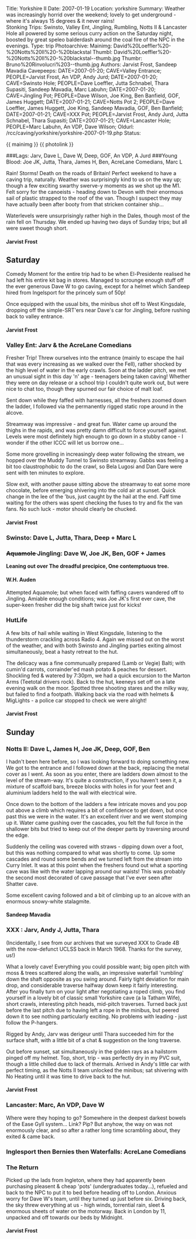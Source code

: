Title: Yorkshire II
Date: 2007-01-19
Location: yorkshire
Summary: Weather was increasingly horrid over the weekend; lovely to get underground - where it's always 15 degrees & it never rains!<br>Stonking Trips: Swinsto, Valley Ent, Jingling, Rumbling, Notts II & Lancaster Hole all powered by some serious curry action on the Saturday night, boosted by great speleo balderdash around the coal fire of the NPC in the evenings.
Type: trip
Photoarchive:
Mainimg: David%20Loeffler%20-%20Notts%20II%20-%20blackstal
Thumbl: David%20Loeffler%20-%20Notts%20II%20-%20blackstal--thumb.jpg
Thumbr: Bruno%20Rinvolucri%203--thumb.jpg
Authors: Jarvist Frost, Sandeep Mavadia
Cavepeeps: DATE=2007-01-20; CAVE=Valley Entrance; PEOPLE=Jarvist Frost, An VDP, Andy Jurd;
           DATE=2007-01-20; CAVE=Swinsto Hole; PEOPLE=Dave Loeffler, Jutta Schnabel, Thara Supasiti, Sandeep Mavadia, Marc Labuhn;
           DATE=2007-01-20; CAVE=Jingling Pot; PEOPLE=Dave Wilson, Joe King, Ben Banfield, GOF, James Huggett;
           DATE=2007-01-21; CAVE=Notts Pot 2; PEOPLE=Dave Loeffler, James Huggett, Joe King, Sandeep Mavadia, GOF, Ben Banfield;
           DATE=2007-01-21; CAVE=XXX Pot; PEOPLE=Jarvist Frost, Andy Jurd, Jutta Schnabel, Thara Supasiti;
           DATE=2007-01-21; CAVE=Lancaster Hole; PEOPLE=Marc Labuhn, An VDP, Dave Wilson;
Oldurl: /rcc/caving/yorkshire/yorkshire-2007-01-19.php
Status:

{{ mainimg }}
{{ photolink }}

###Lags: Jarv, Dave L, Dave W, Deep, GOF, An VDP, A Jurd
###Young Blood: Joe JK, Jutta, Thara, James H, Ben, AcreLane Comedians, Marc L

Rain! Storms! Death on the roads of Britain!
Perfect weekend to have a caving trip, naturally. Weather was surprisingly kind to us on the way up; though a few exciting swarthy swerve-y moments as we shot up the M1. Felt sorry for the canoeists - heading down to Devon with their enormous sail of plastic strapped to the roof of the van. Though I suspect they may have actually been after booty from that stricken container ship...

Waterlevels were unsurprisingly rather high in the Dales, though most of the rain fell on Thursday. We ended up having two days of Sunday trips; but all were sweet though short.

####  Jarvist Frost

##  Saturday

Comedy Moment for the entire trip had to be when El-Presidente realised he had left his entire kit bag in stores. Managed to scrounge enough stuff off the ever generous Dave W to go caving, except for a helmet which Sandeep hired from Ingelsport for the princely sum of 50p!

Once equipped with the usual bits, the minibus shot off to West Kingsdale, dropping off the simple-SRT'ers near Dave's car for Jingling, before rushing back to valley entrance.

####  Jarvist Frost

###  Valley Ent: Jarv &amp; the AcreLane Comedians

Fresher Trip! Threw ourselves into the entrance (mainly to escape the hail that was every increasing as we walked over the Fell), rather shocked by the high level of water in the early crawls. Soon at the ladder pitch, we met an unusual sight in this day 'n' age - teenagers being taken caving! Whether they were on day release or a school trip I couldn't quite work out, but were nice to chat too, though they spurned our fair choice of malt loaf.

Sent down while they faffed with harnesses, all the freshers zoomed down the ladder, I followed via the permanently rigged static rope around in the alcove.

Streamway was impressive - and great fun. Water came up around the thighs in the rapids, and was pretty damn difficult to force yourself against. Levels were most definitely high enough to go down in a stubby canoe - I wonder if the other ICCC will let us borrow one...

Some more grovelling in increasingly deep water following the stream, we hopped over the Muddy Tunnel to Swinsto streamway. Gabbs was feeling a bit too claustrophobic to do the crawl, so Bela Lugosi and Dan Dare were sent with ten minutes to explore.

Slow exit, with another pause sitting above the streamway to eat some more chocolate, before emerging shivering into the cold air at sunset. Quick change in the lee of the 'bus, just caught by the hail at the end. Faff time waiting for the others was spent checking the fuses to try and fix the van fans. No such luck - motor should clearly be chucked.

####  Jarvist Frost

###  Swinsto: Dave L, Jutta, Thara, Deep + Marc L

###  <strike> Aquamole </strike> Jingling: Dave W, Joe JK, Ben, GOF + James

**Leaning out over
The dreadful precipice,
One contemptuous tree.**

####  W.H. Auden

Attempted Aquamole; but when faced with faffing cavers wandered off to Jingling. Amiable enough conditions; was Joe JK's first ever cave, the super-keen fresher did the big shaft twice just for kicks!

###  HutLife

A few bits of hail while waiting in West Kingsdale, listening to the thunderstorm crackling across Radio 4. Again we missed out on the worst of the weather, and with both Swinsto and Jingling parties exiting almost simultaneously, beat a hasty retreat to the hut.

The delicacy was a fine communually prepared (Lamb or Vegie) Balti; with cumin'd carrots, corrainder'ed mash potato &amp; peaches for dessert. Shockling fed &amp; watered by 7:30pm, we had a quick excursion to the Marton Arms (Teetotal drivers rock). Back to the hut, keeneys set off on a late evening walk on the moor. Spotted three shooting stares and the milky way, but failed to find a footpath. Walking back via the road with helmets &amp; MigLights - a police car stopped to check we were alright!

####  Jarvist Frost

##  Sunday

###  Notts II: Dave L, James H, Joe JK, Deep, GOF, Ben

I hadn't been here before, so I was looking forward to doing something new. We got to the entrance and I followed down at the back, replacing the metal cover as I went. As soon as you enter, there are ladders down almost to the level of the stream-way. It's quite a construction, if you haven't seen it, a mixture of scaffold bars, breeze blocks with holes in for your feet and aluminium ladders held to the wall with electrical wire.

Once down to the bottom of the ladders a few intricate moves and you pop out above a climb which requires a bit of confidence to get down, but once past this we were in the water. It's an excellent river and we went stomping up it. Water came gushing over the cascades, you felt the full force in the shallower bits but tried to keep out of the deeper parts by traversing around the edge.

Suddenly the ceiling was covered with straws - dipping down over a foot, but this was nothing compared to what was shortly to come. Up some cascades and round some bends and we turned left from the stream into Curry Inlet. It was at this point when the freshers found out what a sporting cave was like with the water lapping around our waists! This was probably the second most decorated of cave passage that I've ever seen after Shatter cave.

Some excellent caving followed and a bit of climbing up to an alcove with an enormous snowy-white stalagmite.

####  Sandeep Mavadia

###  XXX  : Jarv, Andy J, Jutta, Thara

(Incidentally, I see from our archives that we surveyed XXX  to Grade 4B with the now-defunct UCLSS back in March 1968. Thanks for the survey, us!)

What a lovely cave!
Everything you could possible want; big open pitch with moss &amp; trees scattered along the walls, an impressive waterfall 'rumbling' down the shaft opposite as you swing around. Fairly tight deviation for main drop, and considerable traverse halfway down keep it fairly interesting.
After you finally turn on your light after negotiating a roped climb, you find yourself in a lovely bit of classic small Yorkshire cave (a la Tatham Wife), short crawls, interesting pitch heads, mid-pitch traverses. Turned back just before the last pitch due to having left a rope in the minibus, but peered down it to see nothing particularly exciting.
No problems with leading - just follow the P-hangers.

Rigged by Andy, Jarv was derigeur until Thara succeeded him for the surface shaft, with a little bit of a chat &amp; suggestion on the long traverse.

Out before sunset, sat simultaneously in the golden rays as a hailstorm pinged off my helmet. Top, short, trip - was perfectly dry in my PVC suit, though a little chilled due to lack of thermals. Arrived in Andy's little car with perfect timing, as the Notts II team unlocked the minibus; sat shivering with No Heating until it was time to drive back to the hut.

####  Jarvist Frost

###  Lancaster: Marc, An VDP, Dave W

Where were they hoping to go? Somewhere in the deepest darkest bowels of the Ease Gyll system... Link? Pip? But anyhow, the way on was not enormously clear, and so after a rather long time scrambling about, they exited &amp; came back.

###  Inglesport then Bernies then Waterfalls: AcreLane Comedians

###  The Return

Picked up the lads from Ingleton, where they had apparently been purchasing pleasent &amp; cheap 'pots' (undergraduates today...), refueled and back to the NPC to put it to bed before heading off to London. Anxious worry for Dave W's team, until they turned up just before six. Driving back, the sky threw everything at us - high winds, torrential rain, sleet &amp; enormous sheets of water on the motorway. Back in London by 11, unpacked and off towards our beds by Midnight.

####  Jarvist Frost
